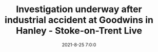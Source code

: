 ---
"title": "Investigation underway after industrial accident at Goodwins in Hanley - Stoke-on-Trent Live"
"date": "2021-8-25 7:0:0"
"feed_name": "GOOGLENEWSINDUSTRIAL"
"feed_website": "https://news.google.com/search?q=industrial%2Bincident&hl=en-US&gl=US&ceid=US:en"
"feed_rss": "https://news.google.com/rss/search?q=industrial%2Bincident&hl=en-US&gl=US&ceid=US:en"
"link": "https://www.stokesentinel.co.uk/news/stoke-on-trent-news/investigation-underway-after-industrial-accident-5833227"
"file": "_posts/2021-1-1-20450ed68c1d3063dd974f1a9f315ffd6243648a.md"
"accident": "1"
"drilling": "1"
"dead": "0"
"injured": "0"
---